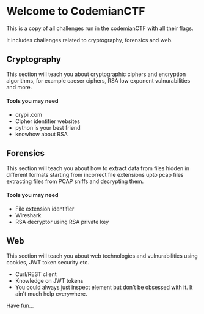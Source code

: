 # Welcome to CodemianCTF

This is a copy of all challenges run in the codemianCTF with all their flags.

It includes challenges related to cryptography, forensics and web.

## Cryptography
This section will teach you about cryptographic ciphers and encryption algorithms, for example caeser ciphers, RSA low exponent vulnurabilities and more.

#### Tools you may need
- crypii.com
- Cipher identifier websites
- python is your best friend
- knowhow about RSA

## Forensics
This section will teach you about how to extract data from files hidden in different formats starting from incorrect file extensions upto pcap files extracting files from PCAP sniffs and decrypting them.

#### Tools you may need
- File extension identifier
- Wireshark
- RSA decryptor using RSA private key

## Web
This section will teach you about web technologies and vulnurabilities using cookies, JWT token security etc.

- Curl/REST client
- Knowledge on JWT tokens
- You could always just inspect element but don't be obsessed with it. It ain't much help everywhere.

Have fun...
